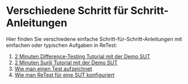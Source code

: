 Verschiedene Schritt für Schritt-Anleitungen
============================================

Hier finden Sie verschiedene einfache Schritt-für-Schritt-Anleitungen mit einfachen oder typischen Aufgaben in ReTest:

1. [2 Minuten Difference-Testing Tutorial mit der Demo SUT](2-min-diff-testing-demo-tutorial.md)
1. [2 Minuten Surili Tutorial mit der Demo SUT](2-min-surili-demo-tutorial.md)
1. [Wie man einen Test aufzeichnet](wie-man-einen-test-aufzeichnet.md)
1. [Wie man ReTest für eine SUT konfiguriert](wie-man-retest-konfiguriert.md)
